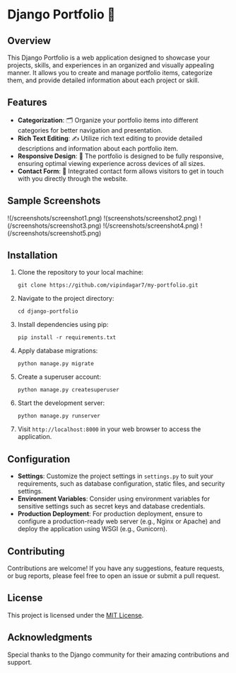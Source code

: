 # Django Portfolio 🚀

## Overview
This Django Portfolio is a web application designed to showcase your projects, skills, and experiences in an organized and visually appealing manner. It allows you to create and manage portfolio items, categorize them, and provide detailed information about each project or skill.

## Features

- **Categorization**: 🗂 Organize your portfolio items into different categories for better navigation and presentation.
- **Rich Text Editing**: ✍️ Utilize rich text editing to provide detailed descriptions and information about each portfolio item.
- **Responsive Design**: 📱 The portfolio is designed to be fully responsive, ensuring optimal viewing experience across devices of all sizes.
- **Contact Form**: 📧 Integrated contact form allows visitors to get in touch with you directly through the website.

## Sample Screenshots
!(/screenshots/screenshot1.png)
!(screenshots/screenshot2.png)
!(/screenshots/screenshot3.png)
!(/screenshots/screenshot4.png)
!(/screenshots/screenshot5.png)

## Installation
1. Clone the repository to your local machine:

    ```
    git clone https://github.com/vipindagar7/my-portfolio.git
    ```

2. Navigate to the project directory:

    ```
    cd django-portfolio
    ```

3. Install dependencies using pip:

    ```
    pip install -r requirements.txt
    ```

4. Apply database migrations:

    ```
    python manage.py migrate
    ```

5. Create a superuser account:

    ```
    python manage.py createsuperuser
    ```

6. Start the development server:

    ```
    python manage.py runserver
    ```

7. Visit `http://localhost:8000` in your web browser to access the application.

## Configuration
- **Settings**: Customize the project settings in `settings.py` to suit your requirements, such as database configuration, static files, and security settings.
- **Environment Variables**: Consider using environment variables for sensitive settings such as secret keys and database credentials.
- **Production Deployment**: For production deployment, ensure to configure a production-ready web server (e.g., Nginx or Apache) and deploy the application using WSGI (e.g., Gunicorn).

## Contributing
Contributions are welcome! If you have any suggestions, feature requests, or bug reports, please feel free to open an issue or submit a pull request.

## License
This project is licensed under the [MIT License](LICENSE).

## Acknowledgments
Special thanks to the Django community for their amazing contributions and support.
